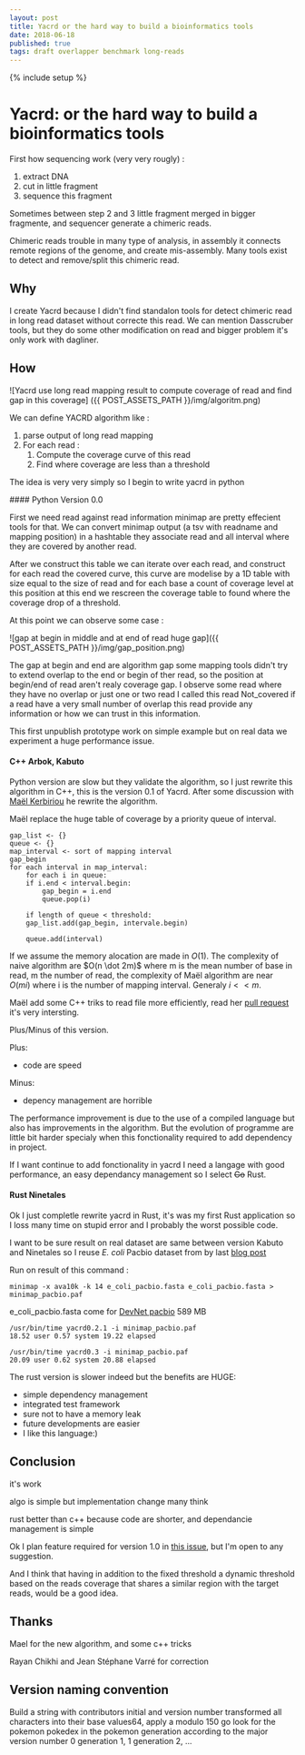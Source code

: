 ```yaml
---
layout: post
title: Yacrd or the hard way to build a bioinformatics tools
date: 2018-06-18
published: true
tags: draft overlapper benchmark long-reads
---
```


{% include setup %}

# Yacrd: or the hard way to build a bioinformatics tools

First how sequencing work (very very rougly) :

1. extract DNA
2. cut in little fragment
3. sequence this fragment

Sometimes between step 2 and 3 little fragment merged in bigger fragmente, and sequencer generate a chimeric reads.

Chimeric reads trouble in many type of analysis, in assembly it connects remote regions of the genome, and create mis-assembly. Many tools exist to detect and remove/split this chimeric read.

## Why

I create Yacrd because I didn't find standalon tools for detect chimeric read in long read dataset without correcte this read. We can mention Dasscruber tools, but they do some other modification on read and bigger problem it's only work with dagliner.

## How

![Yacrd use long read mapping result to compute coverage of read and find gap in this coverage] ({{ POST_ASSETS_PATH }}/img/algoritm.png)

We can define YACRD algorithm like :
1. parse output of long read mapping
2. For each read :
    1. Compute the coverage curve of this read
    2. Find where coverage are less than a threshold

The idea is very very simply so I begin to write yacrd in python

#### Python Version 0.0

First we need read against read information minimap are pretty effecient tools for that. We can convert minimap output (a tsv with readname and mapping position) in a hashtable they associate read and all interval where they are covered by another read.

After we construct this table we can iterate over each read, and construct for each read the covered curve, this curve are modelise by a 1D table with size equal to the size of read and for each base a count of coverage level at this position at this end we rescreen the coverage table to found where the coverage drop of a threshold.

At this point we can observe some case :

![gap at begin in middle and at end of read huge gap]({{ POST_ASSETS_PATH }}/img/gap_position.png)

The gap at begin and end are algorithm gap some mapping tools didn't try to extend overlap to the end or begin of ther read, so the position at begin/end of read aren't realy coverage gap.
I observe some read where they have no overlap or just one or two read I called this read Not_covered if a read have a very small number of overlap this read provide any information or how we can trust in this information.

This first unpublish prototype work on simple example but on real data we experiment a huge performance issue. 

#### C++ Arbok, Kabuto

Python version are slow but they validate the algorithm, so I just rewrite this algorithm in C++, this is the version 0.1 of Yacrd. After some discussion with [Maël Kerbiriou](https://twitter.com/wDimD) he rewrite the algorithm.

Maël replace the huge table of coverage by a priority queue of interval.

```
gap_list <- {}
queue <- {}
map_interval <- sort of mapping interval
gap_begin
for each interval in map_interval:
    for each i in queue:
	if i.end < interval.begin:
	    gap_begin = i.end
	    queue.pop(i)

    if length of queue < threshold:
	gap_list.add(gap_begin, intervale.begin)

    queue.add(interval)
```

If we assume the memory alocation are made in $O(1)$. The complexity of naive algorithm are $O(n \dot 2m)$ where m is the mean number of base in read, m the number of read, the complexity of Maël algorithm are near $O(m \dot i)$ where i is the number of mapping interval. Generaly $i << m$.

Maël add some C++ triks to read file more efficiently, read her [pull request](https://github.com/natir/yacrd/pull/8) it's very intersting.

Plus/Minus of this version.

Plus:

- code are speed

Minus:

- depency management are horrible

The performance improvement is due to the use of a compiled language but also has improvements in the algorithm. But the evolution of programme are little bit harder specialy when this fonctionality required to add dependency in project.

If I want continue to add fonctionality in yacrd I need a langage with good performance, an easy dependancy management so I select ~~Go~~ Rust.

#### Rust Ninetales

Ok I just completle rewrite yacrd in Rust, it's was my first Rust application so I loss many time on stupid error and I probably the worst possible code.

I want to be sure result on real dataset are same between version Kabuto and Ninetales so I reuse *E. coli* Pacbio dataset from by last [blog post](http://blog.pierre.marijon.fr/2018/04/13/long-reads-overlapper-compare#datasets)

Run on result of this command : 

```
minimap -x ava10k -k 14 e_coli_pacbio.fasta e_coli_pacbio.fasta > minimap_pacbio.paf
```
e_coli_pacbio.fasta come for [DevNet pacbio](https://github.com/PacificBiosciences/DevNet/wiki/E.-coli-Bacterial-Assembly) 589 MB 

```
/usr/bin/time yacrd0.2.1 -i minimap_pacbio.paf
18.52 user 0.57 system 19.22 elapsed
```

```
/usr/bin/time yacrd0.3 -i minimap_pacbio.paf
20.09 user 0.62 system 20.88 elapsed
```

The rust version is slower indeed but the benefits are HUGE:

- simple dependency management
- integrated test framework
- sure not to have a memory leak
- future developments are easier
- I like this language:)

## Conclusion

it's work

algo is simple but implementation change many think

rust better than c++ because code are shorter, and dependancie management is simple

Ok I plan feature required for version 1.0 in [this issue](https://github.com/natir/yacrd/issues/12), but I'm open to any suggestion.

And I think that having in addition to the fixed threshold a dynamic threshold based on the reads coverage that shares a similar region with the target reads, would be a good idea.

## Thanks

Mael for the new algorithm, and some c++ tricks

Rayan Chikhi and Jean Stéphane Varré for correction

## Version naming convention

Build a string with contributors initial and version number transformed all characters into their base values64, apply a modulo 150 go look for the pokemon pokedex in the pokemon generation according to the major version number 0 generation 1, 1 generation 2, ...

